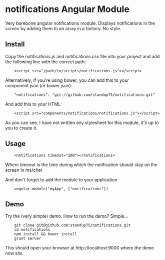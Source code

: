 notifications Angular Module
=============================

Very barebone angular notifications module. Displays notifications in the screen by adding them to an array in a factory. No style.

Install
-------

Copy the notifications.js and notifications.css file into your project and add the following line with the correct path:

		<script src="/path/to/scripts/notifications.js"></script>

Alternatively, if you're using bower, you can add this to your component.json (or bower.json):

		"notifications": "git://github.com/standup75/notifications.git"

And add this to your HTML:

		<script src="components/notifications/notifications.js"></script>

As you can see, I have not written any stylesheet for this module, it's up to you to create it.

Usage
-----
		<notifications timeout="100"></notifications>

Where timeout is the time during which the notification should stay on the screen in ms/char

And don't forget to add the module to your application

		angular.module("myApp", ["notifications"])

Demo
----

Try the (very simple) demo. How to run the demo? Simple...

		git clone git@github.com:standup75/notifications.git
		cd notifications
		npm install && bower install
		grunt server

This should open your browser at http://localhost:9000 where the demo now sits.
